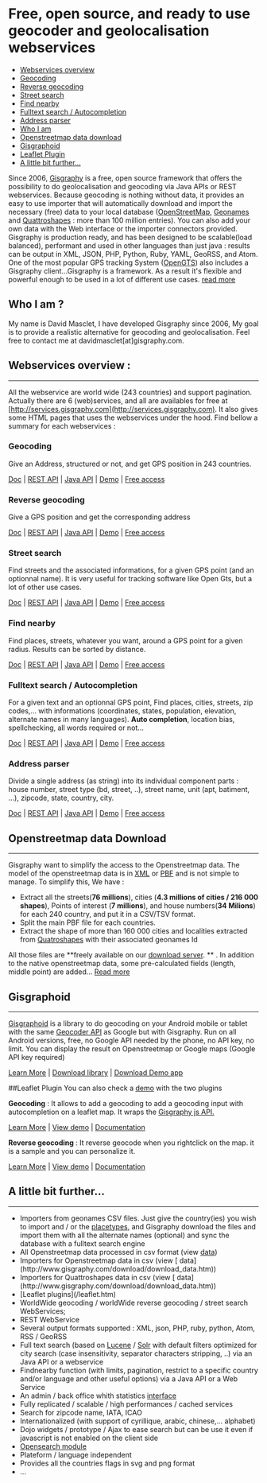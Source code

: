 # Free, open source, and ready to use geocoder and geolocalisation webservices

* [Webservices overview](#Webservices-overview)
 * [Geocoding](#Geocoding)
 * [Reverse geocoding ](#Reverse-geocoding)
 * [Street search](#Street-search)
 * [Find nearby](#Find-nearby)
 * [Fulltext search / Autocompletion](#Fulltext-search-/-Autocompletion)
 * [Address parser](#Address-parser)
* [Who I am](#Who-I-am?)
* [Openstreetmap data download](#Openstreetmap-data-extract-by-country)
* [Gisgraphoid](#Gisgraphoid)
* [Leaflet Plugin](#Leaflet-Plugin)
* [A little bit further...](#A-little-bit-further)

Since 2006, [Gisgraphy](http://www.gisgraphy.com) is a free, open source framework that offers the possibility to do geolocalisation and geocoding
		via Java APIs or REST webservices. Because geocoding is nothing without data, it provides an easy to use importer that
		will automatically download and import the necessary (free) data to your local database ([OpenStreetMap](http://www.openstreetmap.org), [Geonames](http://www.geonames.org/) and [Quattroshapes](http://www.quattroshapes.com) : more than 100 million
		entries). You can also add your own data with the Web interface or the importer connectors provided. Gisgraphy is
		production ready, and has been designed to be scalable(load balanced), performant and used in other languages than
		just java : results can be output in XML, JSON, PHP, Python, Ruby, YAML, GeoRSS, and Atom. One of the most popular GPS
		tracking System ([OpenGTS](http://opengts.sourceforge.net/)) also includes a Gisgraphy client...Gisgraphy
		is a framework. As a result it's flexible and powerful enough to be used in a lot of different use cases. [read more](/documentation/quick-start.htm) 
 
## Who I am ?
My name is David Masclet, I have developed Gisgraphy since 2006, My goal is to provide a realistic alternative for geocoding and geolocalisation. Feel free to contact me at davidmasclet[at]gisgraphy.com.

## Webservices overview :
-----------------

All the webservice are world wide (243 countries) and support pagination. Actually there are 6 (web)services, and all
		are availables for free at [http://services.gisgraphy.com](http://services.gisgraphy.com). It also gives
		some HTML pages that uses the webservices under the hood. Find bellow a summary for each webservices :

### Geocoding

Give an Address, structured or not, and get GPS position in 243 countries.

[Doc](/documentation/user-guide.htm#geocodingservice) | [REST API](/documentation/user-guide.htm#geocodingwebservice) | [Java API](/documentation/user-guide.htm#geocodingservicejavaapi) | [Demo](http://services.gisgraphy.com/public/geocoding.html) | [Free access](/free-access.htm)
			
###	Reverse geocoding
Give a GPS position and get the corresponding address

[Doc](/documentation/user-guide.htm#streetservice) | [REST API](/documentation/user-guide.htm#streetwebservice) | [Java API](/documentation/user-guide.htm#streetservicejavaapi) | [Demo](http://services.gisgraphy.com/public/reverse_geocoding_worldwide.html) | [Free
					access](/free-access.htm)
			
### Street search
Find streets and the associated informations, for a given GPS point (and an
				optionnal name). It is very useful for tracking software like Open Gts, but a lot of other use cases.

[Doc](/documentation/user-guide.htm#streetservice) | [REST API](/documentation/user-guide.htm#streetwebservice) | [Java API](/documentation/user-guide.htm#streetservicejavaapi) | [Demo](http://services.gisgraphy.com/public/reverse_geocoding_worldwide.html) | [Free
					access](/free-access.htm)
			
### Find nearby
Find places, streets, whatever you want, around a GPS point for a given radius.
				Results can be sorted by distance.

[Doc](/documentation/user-guide.htm#geolocservice) | [REST API](/documentation/user-guide.htm#geolocwebservice) | [Java API](/documentation/user-guide.htm#geolocservicejavaapi) | [Demo](http://services.gisgraphy.com/ajaxgeolocsearch.html) | [Free access](/free-access.htm)
			
### Fulltext search / Autocompletion
For a given text and an optionnal GPS point, Find places, cities, streets, zip codes,... with informations
				(coordinates, states, population, elevation, alternate names in many languages). **Auto completion**, location
				bias, spellchecking, all words required or not...

[Doc](/documentation/user-guide.htm#fulltextservice) | [REST API](/documentation/user-guide.htm#fulltextwebservice) | [Java API](/documentation/user-guide.htm#fulltextservicejavaapi) | [Demo](http://services.gisgraphy.com/ajaxfulltextsearch.html?advancedSearch=true) | [Free access](/free-access.htm)
			
### Address parser

Divide a single address (as string) into its individual component parts : house
				number, street type (bd, street, ..), street name, unit (apt, batiment, ...), zipcode, state, country, city.

[Doc](/documentation/addressparser.htm) | [REST
					API](/documentation/addressparser.htm#webservice) | [Java API](/documentation/addressparser.htm#javaapi) | [Demo](http://services.gisgraphy.com/public/addressparser.html) | [Free
					access](/free-access.htm)
			

## Openstreetmap data Download
-----------------

Gisgraphy want to simplify the access to the Openstreetmap data. The model of the openstreetmap data is in
[XML](http://wiki.openstreetmap.org/wiki/OSM_XML)
or
[PBF](http://wiki.openstreetmap.org/wiki/PBF_Format)
and is not simple to manage. To simplify this, We have :

*   Extract all the streets(**76 millions**), cities (**4.3 millions of cities / 216 000 shapes**), Points
		of interest (**7 millions**), and house numbers(**34 Milions**) for each 240 country, and put it in a CSV/TSV
		format.
*   Split the main PBF file for each countries.
*   Extract the shape of more than 160 000 cities and localities extracted from [Quatroshapes]() with
		their associated geonames Id

All those files are
**freely available on our [download server](http://download.gisgraphy.com/).
**
. In addition to the native openstreetmap data, some pre-calculated fields (length, middle point) are added...
[Read more](http://www.gisgraphy.com/download/download_data.htm)

## Gisgraphoid
-----------------
[Gisgraphoid](/gisgraphoid.htm) is a library to do geocoding on your Android mobile or tablet with the same
		[Geocoder API](http://developer.android.com/reference/android/location/Geocoder.html) as Google but with
		Gisgraphy. Run on all Android versions, free, no Google API needed by the phone, no API key, no limit. You can display
		the result on Openstreetmap or Google maps (Google API key required)

[Learn More](/gisgraphoid.htm) | [Download library](/gisgraphoid.htm#download) | [Download Demo app](/gisgraphoid.htm#demo)

##Leaflet Plugin
You can also check a [demo](http://services.gisgraphy.com/static/leaflet/index.html) with the two plugins

**Geocoding** : It allows to
                add a geocoding to add a geocoding input with autocompletion on a leaflet map. It wraps the [Gisgraphy js API.](/leaflet.htm#jsapi)

[Learn More](/leaflet.htm) | [View demo](http://services.gisgraphy.com/static/leaflet/gisgraphy-geocoder-leaflet-demo.html) | [Documentation](#)

**Reverse geocoding** :
                It reverse geocode when you rightclick on the map. it is a sample and you can personalize it.

[Learn More](/leaflet.htm) | [View demo](http://services.gisgraphy.com/static/leaflet/gisgraphy-reverse-geocoder-leaflet-demo.html) | [Documentation](#)
             



## A little bit further...
-----------------
*   Importers from geonames CSV files. Just give the country(ies) you wish to import and / or the [placetypes](/placetype.htm), and Gisgraphy download the files and import them with all the alternate names
		(optional) and sync the database with a fulltext search engine
*   All Openstreetmap data processed in csv format (view [ data](http://www.gisgraphy.com/download/download_data.htm))
	<li>Importers for Openstreetmap data in csv (view [
			data](http://www.gisgraphy.com/download/download_data.htm))
	<li>Importers for Quattroshapes data in csv (view [
			data](http://www.gisgraphy.com/download/download_data.htm))
	<li>[Leaflet plugins](/leaflet.htm)
*   WorldWide geocoding / worldWide reverse geocoding / street search WebServices;
	<li>REST WebService
*   Several output formats supported : XML, json, PHP, ruby, python, Atom, RSS / GeoRSS
*   Full text search (based on [Lucene](http://lucene.apache.org/java/) / [Solr](http://lucene.apache.org/solr/) with default filters optimized for city search (case insensitivity,
		separator characters stripping, ..) via an Java API or a webservice
*   Findnearby function (with limits, pagination, restrict to a specific country and/or language and other useful
		options) via a Java API or a Web Service
*   An admin / back office whith statistics [ interface](http://www.gisgraphy.com/screenshots.htm)
*   Fully replicated / scalable / high performances / cached services
*   Search for zipcode name, IATA, ICAO
*   Internationalized (with support of cyrillique, arabic, chinese,... alphabet)
*   Dojo widgets / prototype / Ajax to ease search but can be use it even if javascript is not enabled on the
		client side
*   [Opensearch module](http://www.gisgraphy.com/documentation/addons.htm#opensearch)
*   Plateform / language independent
*   Provides all the countries flags in svg and png format
*   ...